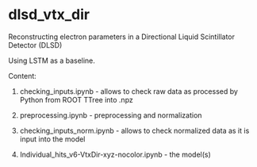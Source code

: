 # dlsd_vtx_dir
Reconstructing electron parameters in a Directional Liquid Scintillator Detector (DLSD)

Using LSTM as a baseline.

Content:

1) checking_inputs.ipynb - allows to check raw data as processed by Python from ROOT TTree into .npz

2) preprocessing.ipynb - preprocessing and normalization

3) checking_inputs_norm.ipynb - allows to check normalized data as it is input into the model

4) Individual_hits_v6-VtxDir-xyz-nocolor.ipynb - the model(s)
